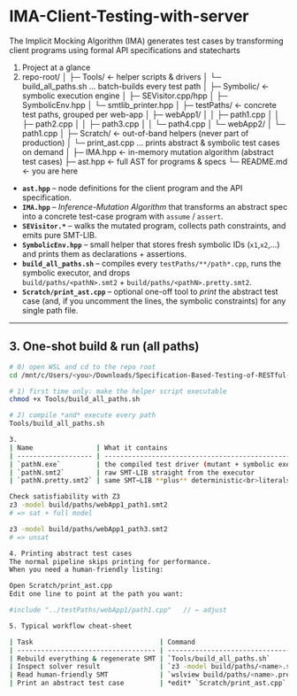 # IMA-Client-Testing-with-server
The Implicit Mocking Algorithm (IMA) generates test cases by transforming client programs using formal API specifications and statecharts

1.  Project at a glance
2.  repo-root/
│
├─ Tools/ ← helper scripts & drivers
│ └─ build_all_paths.sh … batch-builds every test path
│
├─ Symbolic/ ← symbolic execution engine
│ ├─ SEVisitor.cpp/hpp
│ ├─ SymbolicEnv.hpp
│ └─ smtlib_printer.hpp
│
├─ testPaths/ ← concrete test paths, grouped per web-app
│ ├─ webApp1/
│ │ ├─ path1.cpp
│ │ ├─ path2.cpp
│ │ ├─ path3.cpp
│ │ └─ path4.cpp
│ └─ webApp2/
│ └─ path1.cpp
│
├─ Scratch/ ← out-of-band helpers (never part of production)
│ └─ print_ast.cpp … prints abstract & symbolic test cases on demand
│
├─ IMA.hpp ← in-memory mutation algorithm (abstract test cases)
├─ ast.hpp ← full AST for programs & specs
└─ README.md ← you are here


* **`ast.hpp`** – node definitions for the client program and the API specification.  
* **`IMA.hpp`** – *Inference-Mutation Algorithm* that transforms an abstract spec into a
  concrete test-case program with `assume` / `assert`.  
* **`SEVisitor.*`** – walks the mutated program, collects path constraints, and
  emits pure SMT-LIB.  
* **`SymbolicEnv.hpp`** – small helper that stores fresh symbolic IDs (`x1`,`x2`,…)
  and prints them as declarations + assertions.  
* **`build_all_paths.sh`** – compiles every `testPaths/**/path*.cpp`, runs the symbolic
  executor, and drops  
  `build/paths/<pathN>.smt2`  +  `build/paths/<pathN>.pretty.smt2`.  
* **`Scratch/print_ast.cpp`** – optional one-off tool to *print* the abstract test case
  (and, if you uncomment the lines, the symbolic constraints) for any single path file.

---

## 3.  One-shot build & run (all paths)

```bash
# 0) open WSL and cd to the repo root
cd /mnt/c/Users/<you>/Downloads/Specification-Based-Testing-of-RESTful-APIs-master

# 1) first time only: make the helper script executable
chmod +x Tools/build_all_paths.sh

# 2) compile *and* execute every path
Tools/build_all_paths.sh

3.
| Name                | What it contains                                                                 |
| ------------------- | -------------------------------------------------------------------------------- |
| `pathN.exe`         | the compiled test driver (mutant + symbolic executor)                            |
| `pathN.smt2`        | raw SMT-LIB straight from the executor                                           |
| `pathN.pretty.smt2` | same SMT−LIB **plus** deterministic<br>literals (`user_webApp1_path1`, `pass_…`) |

Check satisfiability with Z3
z3 -model build/paths/webApp1_path1.smt2
# => sat + full model

z3 -model build/paths/webApp1_path3.smt2
# => unsat

4. Printing abstract test cases
The normal pipeline skips printing for performance.
When you need a human-friendly listing:

Open Scratch/print_ast.cpp
Edit one line to point at the path you want:

#include "../testPaths/webApp1/path1.cpp"   // ← adjust

5. Typical workflow cheat-sheet

| Task                                | Command                                            |
| ----------------------------------- | -------------------------------------------------- |
| Rebuild everything & regenerate SMT | `Tools/build_all_paths.sh`                         |
| Inspect solver result               | `z3 -model build/paths/<name>.smt2`                |
| Read human-friendly SMT             | `wslview build/paths/<name>.pretty.smt2`           |
| Print an abstract test case         | *edit* `Scratch/print_ast.cpp` → `g++ …` → run exe |






